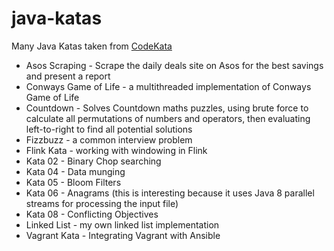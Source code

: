 [CodeKata]: http://codekata.com/

java-katas
==========

Many Java Katas taken from [CodeKata][]

 * Asos Scraping - Scrape the daily deals site on Asos for the best savings and
 present a report
 * Conways Game of Life - a multithreaded implementation of Conways Game of Life
 * Countdown - Solves Countdown maths puzzles, using brute force to calculate
   all permutations of numbers and operators, then evaluating left-to-right to
   find all potential solutions
 * Fizzbuzz - a common interview problem
 * Flink Kata - working with windowing in Flink
 * Kata 02 - Binary Chop searching
 * Kata 04 - Data munging
 * Kata 05 - Bloom Filters
 * Kata 06 - Anagrams (this is interesting because it uses Java 8 parallel
   streams for processing the input file)
 * Kata 08 - Conflicting Objectives
 * Linked List - my own linked list implementation
 * Vagrant Kata - Integrating Vagrant with Ansible
